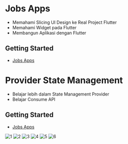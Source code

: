# Jobs Apps
- Memahami Slicing UI Design ke Real Project Flutter
- Memahami Widget pada Flutter
- Membangun Aplikasi dengan Flutter
## Getting Started
- [Jobs Apps](https://buildwithangga.com/kelas/mastering-ui-design-to-flutter-jobs-app?&main_leads=journey)


# Provider State Management
- Belajar lebih dalam State Management Provider
- Belajar Consume API
## Getting Started
- [Jobs Apps](https://buildwithangga.com/kelas/flutter-developer-provider-state-management)

![1](https://user-images.githubusercontent.com/41983828/225242693-6ef98e1c-6620-4431-ad40-db1a427350bf.png)
![2](https://user-images.githubusercontent.com/41983828/225242704-d20495e6-1a53-4147-97b3-e5c86dadec85.png)
![3](https://user-images.githubusercontent.com/41983828/225242727-c372f461-02ba-47f4-94c7-8deeab0c536c.png)
![4](https://user-images.githubusercontent.com/41983828/225242735-ff7c9c41-9028-4232-acc9-1d017938f8e6.png)
![5](https://user-images.githubusercontent.com/41983828/225242758-9f0ed33b-140c-4097-b7dd-918d95285b64.png)
![6](https://user-images.githubusercontent.com/41983828/225242791-f97eac0d-8c94-432e-a7ca-38a18eb5b9e7.png)

